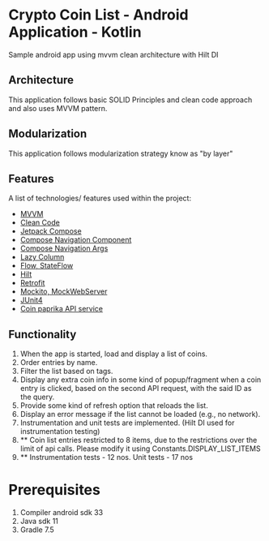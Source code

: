 # Crypto Coin List - Android Application - Kotlin
Sample android app using mvvm clean architecture with Hilt DI

## Architecture
This application follows basic SOLID Principles and clean code approach and also uses MVVM pattern.
## Modularization
This application follows modularization strategy know as "by layer"
## Features
A list of technologies/ features used within the project:
* [MVVM]()
* [Clean Code]()
* [Jetpack Compose]()
* [Compose Navigation Component]()
* [Compose Navigation Args]()
* [Lazy Column]()
* [Flow, StateFlow]()
* [Hilt]()
* [Retrofit]()
* [Mockito, MockWebServer]()
* [JUnit4]()
* [Coin paprika API service](https://api.coinpaprika.com/v1/coins)

## Functionality
1. When the app is started, load and display a list of coins.
2. Order entries by name.
3. Filter the list based on tags.
4. Display any extra coin info in some kind of popup/fragment when a coin entry is clicked, based on the second API request, with the said ID as the query.
5. Provide some kind of refresh option that reloads the list.
6. Display an error message if the list cannot be loaded (e.g., no network).
7. Instrumentation and unit tests are implemented. (Hilt DI used for instrumentation testing)
8. ** Coin list entries restricted to 8 items, due to the restrictions over the limit of api calls. Please modify it using Constants.DISPLAY_LIST_ITEMS
9. ** Instrumentation tests - 12 nos. Unit tests - 17 nos


# Prerequisites
1. Compiler android sdk 33
2. Java sdk 11
3. Gradle 7.5



